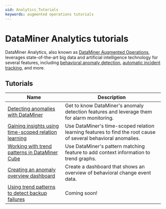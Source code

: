 ```yaml
---
uid: Analytics_Tutorials
keywords: augmented operations tutorials
---
```


# DataMiner Analytics tutorials

DataMiner Analytics, also known as [DataMiner Augmented Operations](xref:Stack_Augmented_Operations), leverages state-of-the-art big data and artificial intelligence technology for several features, including [behavioral anomaly detection](xref:Behavioral_anomaly_detection), [automatic incident tracking](xref:Automatic_incident_tracking), and more.

## Tutorials

| Name | Description|
|--|--|
| [Detecting anomalies with DataMiner](xref:Anomaly_Tutorial) | Get to know DataMiner's anomaly detection features and leverage them for alarm monitoring. |
| [Gaining insights using time-scoped relation learning](xref:Time_Scoped_Relation_Learning_Tutorial) | Use DataMiner's time-scoped relation learning features to find the root cause of several behavioral anomalies. |
| [Working with trend patterns in DataMiner Cube](xref:Pattern_Matching_Trend_Tutorial) | Use DataMiner's pattern matching feature to add context information to trend graphs. |
| [Creating an anomaly overview dashboard](xref:Creating_Anomaly_Overview_Dashboard) | Create a dashboard that shows an overview of behavioral change event data. |
| [Using trend patterns to detect backup failures](xref:trend_patterns_backup_failures)| Coming soon! |
